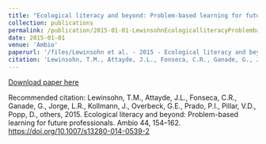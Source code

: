 ```yaml
---
title: "Ecological literacy and beyond: Problem-based learning for future professionals"
collection: publications
permalink: /publication/2015-01-01-LewinsohnEcologicalliteracyProblembased2015
date: 2015-01-01
venue: 'Ambio'
paperurl: '/files/Lewinsohn et al. - 2015 - Ecological literacy and beyond Problem-based lear.pdf /publicationDNRIIHQC/s13280-014-0539-2.html'
citation: 'Lewinsohn, T.M., Attayde, J.L., Fonseca, C.R., Ganade, G., Jorge, L.R., Kollmann, J., Overbeck, G.E., Prado, P.I., Pillar, V.D., Popp, D., others, 2015. Ecological literacy and beyond: Problem-based learning for future professionals. Ambio 44, 154–162. https://doi.org/10.1007/s13280-014-0539-2'
---
```


<a href='/files/Lewinsohn et al. - 2015 - Ecological literacy and beyond Problem-based lear.pdf /publicationDNRIIHQC/s13280-014-0539-2.html'>Download paper here</a>

Recommended citation: Lewinsohn, T.M., Attayde, J.L., Fonseca, C.R., Ganade, G., Jorge, L.R., Kollmann, J., Overbeck, G.E., Prado, P.I., Pillar, V.D., Popp, D., others, 2015. Ecological literacy and beyond: Problem-based learning for future professionals. Ambio 44, 154–162. https://doi.org/10.1007/s13280-014-0539-2